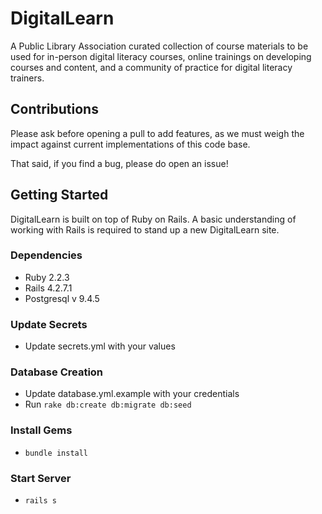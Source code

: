 # DigitalLearn

A Public Library Association curated collection of course materials to be used for in-person
digital literacy courses, online trainings on developing courses and content, and a community of
practice for digital literacy trainers.

## Contributions

Please ask before opening a pull to add features, as we must weigh the impact against current
implementations of this code base.

That said, if you find a bug, please do open an issue!

## Getting Started

DigitalLearn is built on top of Ruby on Rails.  A basic understanding of working with Rails is
required to stand up a new DigitalLearn site.

### Dependencies

* Ruby 2.2.3
* Rails 4.2.7.1
* Postgresql v 9.4.5

### Update Secrets

* Update secrets.yml with your values

### Database Creation

* Update database.yml.example with your credentials
* Run `rake db:create db:migrate db:seed`

### Install Gems

* `bundle install`

### Start Server

* `rails s`
